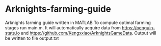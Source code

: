 # Arknights-farming-guide
Arknights farming guide written in MATLAB
To compute optimal farming stages run main.m. It will automatically acquire data from https://penguin-stats.io and https://github.com/Kengxxiao/ArknightsGameData. Output will be written to file output.txt
